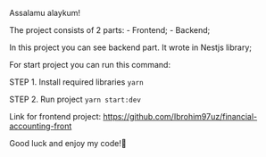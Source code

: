 Assalamu alaykum!

The project consists of 2 parts:
    - Frontend;
    - Backend;

In this project you can see backend part. It wrote in Nestjs library;

For start project you can run this command:

STEP 1. Install required libraries
<code>yarn</code>

STEP 2. Run project
<code>yarn start:dev</code>

Link for frontend project: https://github.com/Ibrohim97uz/financial-accounting-front

Good luck and enjoy my code!🤟
